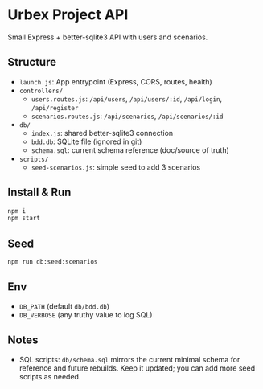 # Urbex Project API

Small Express + better-sqlite3 API with users and scenarios.

## Structure

- `launch.js`: App entrypoint (Express, CORS, routes, health)
- `controllers/`
  - `users.routes.js`: `/api/users`, `/api/users/:id`, `/api/login`, `/api/register`
  - `scenarios.routes.js`: `/api/scenarios`, `/api/scenarios/:id`
- `db/`
  - `index.js`: shared better-sqlite3 connection
  - `bdd.db`: SQLite file (ignored in git)
  - `schema.sql`: current schema reference (doc/source of truth)
- `scripts/`
  - `seed-scenarios.js`: simple seed to add 3 scenarios

## Install & Run

```bash
npm i
npm start
```

## Seed

```bash
npm run db:seed:scenarios
```

## Env

- `DB_PATH` (default `db/bdd.db`)
- `DB_VERBOSE` (any truthy value to log SQL)

## Notes

- SQL scripts: `db/schema.sql` mirrors the current minimal schema for reference and future rebuilds. Keep it updated; you can add more seed scripts as needed.
